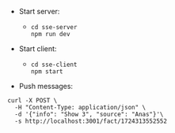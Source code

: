 * Start server:
  * ```
    cd sse-server
    npm run dev
    ```

* Start client:
  * ```
    cd sse-client
    npm start
    ```

* Push messages:
```
curl -X POST \
  -H "Content-Type: application/json" \
  -d '{"info": "Show 3", "source": "Anas"}'\
  -s http://localhost:3001/fact/1724313552552
```